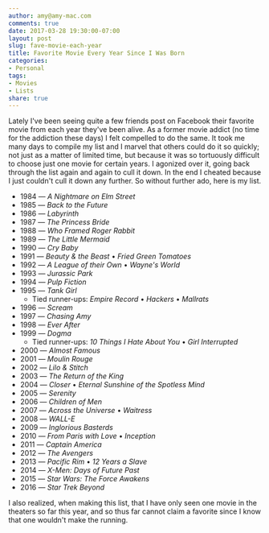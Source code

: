 ```yaml
---
author: amy@amy-mac.com
comments: true
date: 2017-03-28 19:30:00-07:00
layout: post
slug: fave-movie-each-year
title: Favorite Movie Every Year Since I Was Born
categories:
- Personal
tags:
- Movies
- Lists
share: true
---
```


Lately I've been seeing quite a few friends post on Facebook their favorite movie from each year they've been alive. As a former movie addict (no time for the addiction these days) I felt compelled to do the same. It took me many days to compile my list and I marvel that others could do it so quickly; not just as a matter of limited time, but because it was so tortuously difficult to choose just one movie for certain years. I agonized over it, going back through the list again and again to cull it down. In the end I cheated because I just couldn't cull it down any further. So without further ado, here is my list.

<ul class="no-bullet">
  <li>1984 &mdash; <em>A Nightmare on Elm Street</em></li>
  <li>1985 &mdash; <em>Back to the Future</em></li>
  <li>1986 &mdash; <em>Labyrinth</em></li>
  <li>1987 &mdash; <em>The Princess Bride</em></li>
  <li>1988 &mdash; <em>Who Framed Roger Rabbit</em></li>
  <li>1989 &mdash; <em>The Little Mermaid</em></li>
  <li>1990 &mdash; <em>Cry Baby</em></li>
  <li>1991 &mdash; <em>Beauty & the Beast</em> &bullet; <em>Fried Green Tomatoes</em></li>
  <li>1992 &mdash; <em>A League of their Own</em> &bullet; <em>Wayne's World</em></li>
  <li>1993 &mdash; <em>Jurassic Park</em></li>
  <li>1994 &mdash; <em>Pulp Fiction</em></li>
  <li>1995 &mdash; <em>Tank Girl</em>
  <ul class="no-bullet">
    <li>Tied runner-ups: <em>Empire Record</em> &bullet; <em>Hackers</em> &bullet; <em>Mallrats</em></li>
  </ul>
  </li>
  <li>1996 &mdash; <em>Scream</em></li>
  <li>1997 &mdash; <em>Chasing Amy</em></li>
  <li>1998 &mdash; <em>Ever After</em></li>
  <li>1999 &mdash; <em>Dogma</em>
  <ul class="no-bullet">
    <li>Tied runner-ups: <em>10 Things I Hate About You</em> &bullet; <em>Girl Interrupted</em></li>
  </ul>
  </li>
  <li>2000 &mdash; <em>Almost Famous</em></li>
  <li>2001 &mdash; <em>Moulin Rouge</em></li>
  <li>2002 &mdash; <em>Lilo & Stitch</em></li>
  <li>2003 &mdash; <em>The Return of the King</em></li>
  <li>2004 &mdash; <em>Closer</em> &bullet; <em>Eternal Sunshine of the Spotless Mind</em></li>
  <li>2005 &mdash; <em>Serenity</em></li>
  <li>2006 &mdash; <em>Children of Men</em></li>
  <li>2007 &mdash; <em>Across the Universe</em> &bullet; <em>Waitress</em></li>
  <li>2008 &mdash; <em>WALL-E</em></li>
  <li>2009 &mdash; <em>Inglorious Basterds</em></li>
  <li>2010 &mdash; <em>From Paris with Love</em> &bullet; <em>Inception</em></li>
  <li>2011 &mdash; <em>Captain America</em></li>
  <li>2012 &mdash; <em>The Avengers</em></li>
  <li>2013 &mdash; <em>Pacific Rim</em> &bullet; <em>12 Years a Slave</em></li>
  <li>2014 &mdash; <em>X-Men: Days of Future Past</em></li>
  <li>2015 &mdash; <em>Star Wars: The Force Awakens</em></li>
  <li>2016 &mdash; <em>Star Trek Beyond</em></li>
</ul>

I also realized, when making this list, that I have only seen one movie in the theaters so far this year, and so thus far cannot claim a favorite since I know that one wouldn't make the running.

